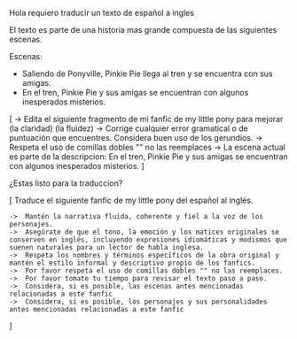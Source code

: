 Hola requiero traducir un texto de español a ingles

El texto es parte de una historia mas grande compuesta de las siguientes escenas.

Escenas:

- Saliendo de Ponyville, Pinkie Pie llega al tren y se encuentra con sus amigas. 
- En el tren, Pinkie Pie y sus amigas se encuentran con algunos inesperados misterios. 

[
    -> Edita el siguiente fragmento de mi fanfic de my little pony para mejorar (la claridad) (la fluidez) 
    -> Corrige cualquier error gramatical o de puntuación que encuentres. Considera buen uso de los gerundios.
    -> Respeta el uso de comillas dobles "" no las reemplaces
    -> La escena actual es parte de la descripcion: En el tren, Pinkie Pie y sus amigas se encuentran con algunos inesperados misterios.
]

¿Estas listo para la traduccion?

[
    Traduce el siguiente fanfic de my little pony del español al inglés.

    ->  Mantén la narrativa fluida, coherente y fiel a la voz de los personajes. 
    ->  Asegúrate de que el tono, la emoción y los matices originales se conserven en inglés, incluyendo expresiones idiomáticas y modismos que suenen naturales para un lector de habla inglesa. 
    ->  Respeta los nombres y términos específicos de la obra original y mantén el estilo informal y descriptivo propio de los fanfics.
    ->  Por favor respeta el uso de comillas dobles "" no las reemplaces.
    ->  Por favor tomate tu tiempo para revisar el texto paso a paso.
    ->  Considera, si es posible, las escenas antes mencionadas relacionadas a este fanfic
    ->  Considera, si es posible, los personajes y sus personalidades antes mencionadas relacionadas a este fanfic
]
